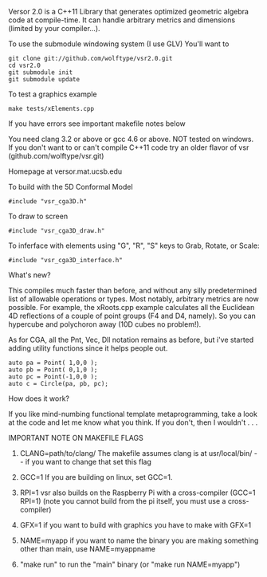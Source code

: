 Versor 2.0 is a C++11 Library that generates optimized geometric algebra code at compile-time.
It can handle arbitrary metrics and dimensions (limited by your compiler...).

To use the submodule windowing system (I use GLV) You'll want to 
                        
	git clone git://github.com/wolftype/vsr2.0.git
	cd vsr2.0
	git submodule init
	git submodule update

To test a graphics example

	make tests/xElements.cpp
	
If you have errors see important makefile notes below

You need clang 3.2 or above or gcc 4.6 or above.  NOT tested on windows. 
If you don't want to or can't compile C++11 code try an older flavor of vsr
(github.com/wolftype/vsr.git) 

Homepage at versor.mat.ucsb.edu
                                                                      
To build with the 5D Conformal Model

	#include "vsr_cga3D.h"

To draw to screen

	#include "vsr_cga3D_draw.h"  

To inferface with elements using "G", "R", "S" keys to Grab, Rotate, or Scale:
                                   
	#include "vsr_cga3D_interface.h"
	

	
What's new? 

This compiles much faster than before, and without any silly predetermined list
of allowable operations or types.  Most notably, arbitrary metrics are now possible.  For example, 
the xRoots.cpp example calculates all the Euclidean 4D reflections of a couple of point groups
(F4 and D4, namely). So you can hypercube and polychoron away (10D cubes no problem!).  

As for CGA, all the Pnt, Vec, Dll notation remains as before, but i've started adding utility functions
since it helps people out. 

	auto pa = Point( 1,0,0 ); 
	auto pb = Point( 0,1,0 ); 
	auto pc = Point(-1,0,0 ); 
	auto c = Circle(pa, pb, pc); 
	
How does it work?

If you like mind-numbing functional template metaprogramming, take a look at the code
and let me know what you think.  If you don't, then I wouldn't . . .
	 

IMPORTANT NOTE ON MAKEFILE FLAGS

1. CLANG=path/to/clang/ 
		The makefile assumes clang is at usr/local/bin/ -- if you want to change that set this flag  

2. GCC=1 
		If you are building on linux, set GCC=1.

3. RPI=1
        vsr also builds on the Raspberry Pi with a cross-compiler (GCC=1 RPI=1)
		(note you cannot build from the pi itself, you must use a cross-compiler)

3. GFX=1 
		if you want to build with graphics you have to make with GFX=1

4. NAME=myapp
		if you want to name the binary you are making something other than main, use NAME=myappname

5. "make run" to run the "main" binary (or "make run NAME=myapp")